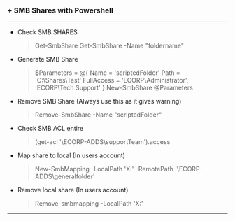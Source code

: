<h3>+ SMB Shares with Powershell</h3>

---
- Check SMB SHARES

    >Get-SmbShare
    >Get-SmbShare -Name "foldername"

- Generate SMB Share

  >$Parameters = @{
    Name = 'scriptedFolder'
    Path = 'C:\Shares\Test'
    FullAccess = 'ECORP\Administrator', 'ECORP\Tech Support'
   }
   New-SmbShare @Parameters

- Remove SMB Share (Always use this as it gives warning)
 
  >Remove-SmbShare -Name "scriptedFolder"

- Check SMB ACL entire

    >(get-acl '\\ECORP-ADDS\supportTeam').access

- Map share to local (In users account)

  >New-SmbMapping -LocalPath 'X:' -RemotePath '\\ECORP-ADDS\generalfolder'

- Remove local share (In users account)

  >Remove-smbmapping -LocalPath 'X:'

-------------------------------------------
